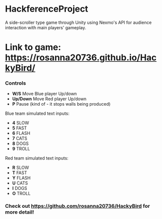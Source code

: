 # HackferenceProject
A side-scroller type game through Unity using Nexmo's API for audience interaction with main players' gameplay. 

# Link to game: https://rosanna20736.github.io/HackyBird/

### Controls

- **W/S** Move Blue player Up/down
- **Up/Down** Move Red player Up/down
- **P** Pause (kind of - it stops walls being produced)

Blue team simulated text inputs:
- **4** SLOW
- **5** FAST
- **6** FLASH
- **7** CATS
- **8** DOGS
- **9** TROLL

Red team simulated text inputs:
- **R** SLOW
- **T** FAST
- **Y** FLASH
- **U** CATS
- **I** DOGS
- **O** TROLL

### Check out https://github.com/rosanna20736/HackyBird for more detail!
